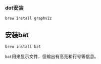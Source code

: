 ### dot安装

`brew install graphviz`







## 安装bat

```shell
brew install bat
```

`bat`用来显示文件，但输出有高亮和行号等信息。



